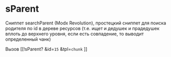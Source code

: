 # sParent
Сниппет searchParent (Modx Revolution), простецкий сниппет для поиска родителя по id в дереве ресурсов 
(т.е. ищет и дедушек и прадедушек вплоть до верхнего уровня, если есть совпадение, то выводит определенный чанк)

Вызов
[[!sParent? 
    &id=`15`
    &tpl=`chunk`
]]
